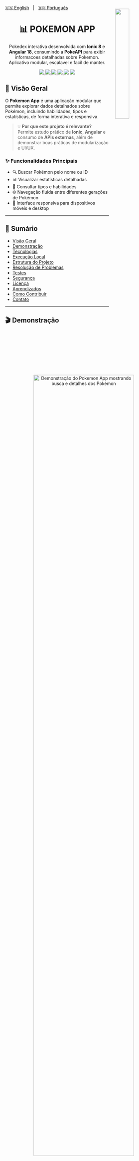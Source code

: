 [🇺🇸 English](./README.md)   |   [🇧🇷 Português](./README-pt.md)

<img src="https://raw.githubusercontent.com/PokeAPI/sprites/master/sprites/pokemon/other/official-artwork/25.png" align="right" width="30%" style="margin: -20px 0 0 20px;">
<div align="center">

<h1 align="center">📊 POKEMON APP</h1>


Pokedex interativa desenvolvida com **Ionic 8** e **Angular 18**, consumindo a **PokeAPI** para exibir informacoes detalhadas sobre Pokemon. Aplicativo modular, escalavel e facil de manter.


<p align="center">
  <a href="https://ionicframework.com/">
    <img src="https://img.shields.io/badge/Ionic-3880FF?style=flat&logo=ionic&logoColor=white" />
  </a>
  <a href="https://angular.io/">
    <img src="https://img.shields.io/badge/Angular-DD0031?style=flat&logo=angular&logoColor=white" />
  </a>
  <a href="https://www.npmjs.com/">
    <img src="https://img.shields.io/badge/npm-CB3837?style=flat&logo=npm&logoColor=white" />
  </a>
  <a href="./LICENSE">
    <img src="https://img.shields.io/badge/license-MIT-yellow?style=flat" />
  </a>
  <img src="https://img.shields.io/github/stars/marcelonovello/Pokemon-App?style=flat&logo=github" />
  <img src="https://img.shields.io/github/forks/marcelonovello/Pokemon-App?style=flat&logo=github" />
</p>
</div>

<a id="visao-geral"></a>
## 🔎 Visão Geral

O **Pokemon App** é uma aplicação modular que permite explorar dados detalhados sobre Pokémon, incluindo habilidades, tipos e estatísticas, de forma interativa e responsiva.  

> 💡 **Por que este projeto é relevante?**  
> Permite estudo prático de **Ionic**, **Angular** e consumo de **APIs externas**, além de demonstrar boas práticas de modularização e UI/UX.

### ✨ Funcionalidades Principais
- 🔍 Buscar Pokémon pelo nome ou ID
- 📊 Visualizar estatísticas detalhadas
- 🧬 Consultar tipos e habilidades
- 🌐 Navegação fluida entre diferentes gerações de Pokémon
- 📱 Interface responsiva para dispositivos móveis e desktop

---

## 📑 Sumário
- [Visão Geral](#visao-geral)
- [Demonstração](#demonstracao)
- [Tecnologias](#tecnologias-utilizadas)
- [Execução Local](#execucao-local)
- [Estrutura do Projeto](#estrutura-do-projeto)
- [Resolução de Problemas](#resolucao-de-problemas)
- [Testes](#testes)
- [Segurança](#seguranca)
- [Licença](#licenca)
- [Aprendizados](#aprendizados)
- [Como Contribuir](#como-contribuir)
- [Contato](#contato)

---

<a id="demonstracao"></a>
## 🎬 Demonstração

<p align="center">
  <img src="./assets/demo-full.gif" alt="Demonstração do Pokemon App mostrando busca e detalhes dos Pokémon" width="80%" />
</p>

💻 **Deploy ativo:**  
- App web: *(Adicionar link caso exista)*

---

<a id="tecnologias-utilizadas"></a>
## 🛠️ Tecnologias Utilizadas

| Camada       | Tecnologias / Ferramentas                                      |
|--------------|---------------------------------------------------------------|
| Frontend     | [Ionic](https://ionicframework.com/), [Angular](https://angular.io/) |
| Backend/API  | [PokeAPI](https://pokeapi.co/)                                 |
| Ferramentas  | [npm](https://www.npmjs.com/), [Node.js](https://nodejs.org/) |

---

<a id="execucao-local"></a>
## 🚀 Execução Local

### ⚙️ Pré-requisitos
- ![Node.js](https://img.shields.io/badge/Node.js-339933?style=flat&logo=node.js&logoColor=white)
- ![npm](https://img.shields.io/badge/npm-CB3837?style=flat&logo=npm&logoColor=white)
- ![Ionic](https://img.shields.io/badge/Ionic-3880FF?style=flat&logo=ionic&logoColor=white)

### ⬇️ Instalação Rápida
1️⃣ Clone o repositório:
```bash
git clone https://github.com/marcelonovello/Pokemon-App.git
cd Pokemon-App
```
2️⃣ Instale as dependências:
```bash
npm install
```
3️⃣ Execute o aplicativo:
```bash
ionic serve
```
4️⃣ Acesse no navegador:
```bash
http://localhost:8100
```

---

<a id="estrutura-do-projeto"></a>
## 🏗 Estrutura do Projeto

```sh
└──📦 pokemon-app-angular/           # Pasta raiz do app Angular Pokémon
    ├── 📄 README.md                 # Documentação principal do projeto
    ├── 📄 DOCS-TECH.md              # Documentação técnica e detalhes de implementação
    ├── 📄 angular.json              # Configuração do Angular CLI
    ├── 📄 capacitor.config.ts       # Configuração do Capacitor para builds móveis
    ├── 📄 ionic.config.json         # Configuração do projeto Ionic
    ├── 📄 package.json              # Dependências Node.js e scripts do projeto
    ├── 📄 package-lock.json         # Versões exatas dos pacotes Node.js instalados
    ├── 📄 tsconfig.json             # Configuração global do TypeScript
    ├── 📄 tsconfig.app.json         # Configuração TypeScript específica do app Angular
    ├── 📂 src/                      # Pasta do código-fonte
    │   ├── 📂 app/                  # Módulo principal do app Angular
    │   │   ├── 📂 components/      # Componentes de UI reutilizáveis
    │   │   ├── 📂 pages/           # Páginas/telas do app
    │   │   ├── 📂 services/        # Serviços Angular (lógica de dados e API)
    │   │   ├── 📄 app.component.ts      # Componente raiz do app
    │   │   ├── 📄 app.module.ts         # Módulo principal, declara componentes e módulos
    │   │   └── 📄 app-routing.module.ts # Configuração das rotas do app
    │   ├── 📂 assets/               # Pasta de assets estáticos
    │   │   ├── 📂 images/           # Imagens usadas no app
    │   │   └── 📂 icons/            # Ícones do app
    │   ├── 📂 environments/        # Configurações de ambiente
    │   │   ├── 📄 environment.ts        # Ambiente padrão (desenvolvimento)
    │   │   └── 📄 environment.prod.ts   # Configurações do ambiente de produção
    │   └── 📄 index.html            # Arquivo HTML principal, ponto de entrada do app
    └── 📄 .gitignore                # Arquivos/pastas ignorados pelo Git

```

---

<a id="resolucao-de-problemas"></a>

## 🔧 Resolução de Problemas
- ⚠️ **Porta já em uso**: Altere a porta padrão no ``ionic.config.json``.
- 🐛 **Erro na API**: Verifique a conectividade com a [PokeAPI](PokeAPI) e atualize URLs se necessário.

---

<a id="seguranca"></a>

## 🔒 Segurança
- 🔐 Mantenha dependências atualizadas com ``npm audit``.
- ❌ Não exponha chaves ou dados sensíveis no repositório.

---

<a id="roteiro-do-projeto"></a>
## 🗺 Roteiro do Projeto

- [X] **`Init`**: Inicializar a estrutura do projeto Angular 18 + Ionic 8 e configurar dependências principais.
- [X] **`Setup`**: Configurar TypeScript, módulos Angular, rotas e arquivos de ambiente.
- [X] **`Assets`**: Adicionar assets estáticos (imagens, ícones) e configurar a pasta de assets.
- [X] **`Components`**: Criar componentes de UI reutilizáveis para cards, listas e estatísticas de Pokémon.
- [ ] **`Pages`**: Construir páginas principais (lista da Pokédex, detalhes do Pokémon, página de favoritos).
- [ ] **`Services`**: Implementar serviços para consumir dados de Pokémon via PokeAPI.
- [ ] **`Favorites`**: Adicionar funcionalidade de favoritos com suporte a armazenamento local.
- [ ] **`Responsive`**: Garantir design totalmente responsivo para dispositivos móveis e desktops.
- [ ] **`Search`**: Implementar busca por nome ou ID usando a PokeAPI.
- [ ] **`Filters`**: Adicionar filtros por tipo, habilidades e outros critérios.
- [ ] **`Optimization`**: Otimizar performance do app, lazy loading e tamanho do bundle.
- [ ] **`Testing`**: Escrever testes unitários e de integração para componentes e serviços.
- [ ] **`Deploy`**: Preparar build para produção e publicar como PWA (Progressive Web App).
- [ ] **`Enhance`**: Melhorar UI/UX, documentação e experiência do desenvolvedor.

---

<a id="licenca"></a>
## 📄 Licença

Licença MIT. Consulte o arquivo [LICENSE](LICENSE).

---

<a id="aprendizados"></a>
## 📚 Aprendizados
- ⚡ Integração com APIs externas (PokeAPI)
- 📱 Desenvolvimento mobile com Ionic
- 🛠️ Boas práticas de Angular e modularização
- 🌐 UI/UX responsiva
- 💻 Git e GitHub: commits, branches e versionamento

---

<a id="como-contribuir"></a>
## 🤝 Como Contribuir

Contribuições são bem-vindas! Siga os passos abaixo para colaborar com este projeto:

1. **Faça um Fork** do repositório.  
2. **Crie uma Branch** para sua feature ou correção:  
  ```bash
   git checkout -b minha-feature
  ```
3. Faça as alterações necessárias no código ou na documentação.
4. Confirme as mudanças (commits) com mensagens claras:
  ```bash
  git commit -m "Adiciona nova funcionalidade X"
  ```
5. Envie para seu Fork:
  ```bash
  git push origin minha-feature
  ```
6. Abra um Pull Request (PR) para a branch main deste repositório.
 ```bash
 💡 Dica: Antes de enviar o PR, verifique se o código segue os padrões definidos e se todos os testes passam.
 ```

---

<a id="contato"></a>
## 📬 Contato

- **Autor:** Marcelo Novello  
- **GitHub:** [marcelonovello](https://github.com/marcelonovello)  
- **LinkedIn:** [Marcelo Novello](https://www.linkedin.com/in/marcelo-novello/)

---
